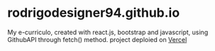 # rodrigodesigner94.github.io
 My e-curriculo, created with react.js, bootstrap and javascript, using GithubAPI through fetch() method.
 project deploied on <a href="https://rodrigoborgescv.vercel.app/">Vercel<a>
